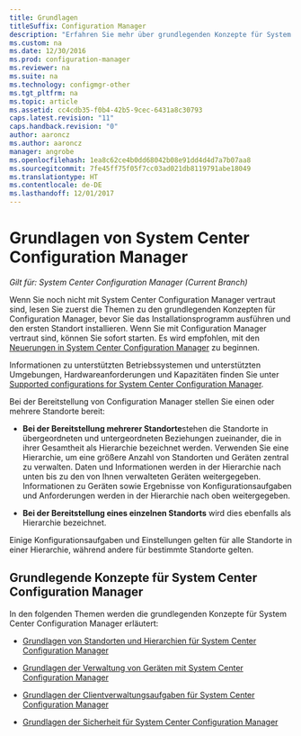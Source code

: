 ```yaml
---
title: Grundlagen
titleSuffix: Configuration Manager
description: "Erfahren Sie mehr über grundlegenden Konzepte für System Center Configuration Manager."
ms.custom: na
ms.date: 12/30/2016
ms.prod: configuration-manager
ms.reviewer: na
ms.suite: na
ms.technology: configmgr-other
ms.tgt_pltfrm: na
ms.topic: article
ms.assetid: cc4cdb35-f0b4-42b5-9cec-6431a8c30793
caps.latest.revision: "11"
caps.handback.revision: "0"
author: aaroncz
ms.author: aaroncz
manager: angrobe
ms.openlocfilehash: 1ea8c62ce4b0dd68042b08e91dd4d4d7a7b07aa8
ms.sourcegitcommit: 7fe45ff75f05f7cc03ad021db8119791abe18049
ms.translationtype: HT
ms.contentlocale: de-DE
ms.lasthandoff: 12/01/2017
---
```

# <a name="fundamentals-of-system-center-configuration-manager"></a>Grundlagen von System Center Configuration Manager

*Gilt für: System Center Configuration Manager (Current Branch)*

Wenn Sie noch nicht mit System Center Configuration Manager vertraut sind, lesen Sie zuerst die Themen zu den grundlegenden Konzepten für Configuration Manager, bevor Sie das Installationsprogramm ausführen und den ersten Standort installieren. Wenn Sie mit Configuration Manager vertraut sind, können Sie sofort starten. Es wird empfohlen, mit den [Neuerungen in System Center Configuration Manager](/sccm/core/plan-design/changes/what-has-changed-from-configuration-manager-2012) zu beginnen.  

 Informationen zu unterstützten Betriebssystemen und unterstützten Umgebungen, Hardwareanforderungen und Kapazitäten finden Sie unter [Supported configurations for System Center Configuration Manager](../../core/plan-design/configs/supported-configurations.md).  

 Bei der Bereitstellung von Configuration Manager stellen Sie einen oder mehrere Standorte bereit:  

-   **Bei der Bereitstellung mehrerer Standorte**stehen die Standorte in übergeordneten und untergeordneten Beziehungen zueinander, die in ihrer Gesamtheit als Hierarchie bezeichnet werden. Verwenden Sie eine Hierarchie, um eine größere Anzahl von Standorten und Geräten zentral zu verwalten.  Daten und Informationen werden in der Hierarchie nach unten bis zu den von Ihnen verwalteten Geräten weitergegeben. Informationen zu Geräten sowie Ergebnisse von Konfigurationsaufgaben und Anforderungen werden in der Hierarchie nach oben weitergegeben.  

-   **Bei der Bereitstellung eines einzelnen Standorts** wird dies ebenfalls als Hierarchie bezeichnet.  

 Einige Konfigurationsaufgaben und Einstellungen gelten für alle Standorte in einer Hierarchie, während andere für bestimmte Standorte gelten.  

## <a name="fundamental-concepts-for-system-center-configuration-manager"></a>Grundlegende Konzepte für System Center Configuration Manager
In den folgenden Themen werden die grundlegenden Konzepte für System Center Configuration Manager erläutert:  

-   [Grundlagen von Standorten und Hierarchien für System Center Configuration Manager](../../core/understand/fundamentals-of-sites-and-hierarchies.md)  

-   [Grundlagen der Verwaltung von Geräten mit System Center Configuration Manager](../../core/understand/fundamentals-of-managing-devices.md)  

-   [Grundlagen der Clientverwaltungsaufgaben für System Center Configuration Manager](../../core/understand/fundamentals-of-client-management-tasks.md)  

-   [Grundlagen der Sicherheit für System Center Configuration Manager](../../core/understand/fundamentals-of-security.md)  

